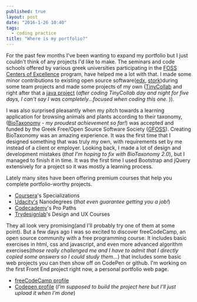 ```yaml
---
published: true
layout: post
date: "2016-1-26 10:40"
tags: 
  - coding practice
title: "Where is my portfolio?"
---
```



For the past few months I've been wanting to expand my portfolio but I just couldn't think of any projects I'd like to make. The seminars and code schools offered by various greek universities participating in the [FOSS Centers of Excellence](https://ma.ellak.gr/) program, have helped me a lot with that. I made some minor contributions to existing open source software([edx](https://www.edx.org/), [stork](https://www.eid-stork.eu/))during some team projects and made some projects of my own ([TinyCollab](https://github.com/faysvas/TinyCollab) and right after that a [java project](https://github.com/faysvas/Ekdhlwseis) (*after coding TinyCollab day and night for five days, I can't say I was completely...focused when coding this one.* )).

I was also surprised pleasantly when my pitch towards a learning application for browsing animals and plants according to their taxonomy, ([BioTaxonomy](https://github.com/ellak-monades-aristeias/BioTaxonomy) - *my proudest achievement so far!*) was accepted and funded by the Greek Free/Open Source Software Society ([GFOSS](https://eellak.ellak.gr)). Creating BioTaxonomy was an amazing experience. It was the first time that I designed something that was truly my own, with requirements set by me instead of a client or employer. Looking back, I made a lot of design and development mistakes (*that I'm hoping to fix with BioTaxonomy 2.0*), but I managed to finish it in time. It was the first time I used Bootstrap and jQuery extensively for a project so it was mostly a learning process. 

Lately many sites have been offering premium courses that help you complete portfolio-worthy projects.   

- [Coursera](www.coursera.org)'s Specializations
- [Udacity's](www.udacity.com) Nanodegrees (_that even guarantee getting you a job!_)
- [Codecademy](www.codecademy.com)'s Pro Paths
- [Trydesignlab](www.trydesignlab.com)'s Design and UX Courses

They all look very promising(and I'll probably try one of them at some point). But a few days ago I was so excited to discover freeCodeCamp, an open source community with a free programming course. It includes basic exercises in html, css and javascript, and even more advanced algorithm exercises(*those really challenged me and I have to admit that I directly copied some answers so I could study them...*) that includes some basic web projects you can then show off on CodePen or github. I'm working on the first Front End project right now, a personal portfolio web page. 

- [freeCodeCamp profile](http://www.freecodecamp.com/faysvas) 
- [Codepen profile](http://codepen.io/faysvas/) (*I'm supposed to build the project here but I'll just upload it when I'm done*)